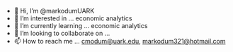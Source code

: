 - 👋 Hi, I’m @markodumUARK
- 👀 I’m interested in ... economic analytics
- 🌱 I’m currently learning ... economic analytics
- 💞️ I’m looking to collaborate on ...
- 📫 How to reach me ... cmodum@uark.edu, markodum321@hotmail.com

<!---
markodumUARK/markodumUARK is a ✨ special ✨ repository because its `README.md` (this file) appears on your GitHub profile.
You can click the Preview link to take a look at your changes.
--->
